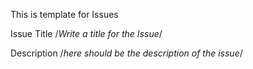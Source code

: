 This is template for Issues

Issue Title
/*Write a title for the Issue*/

Description
/*here should be the description of the issue*/